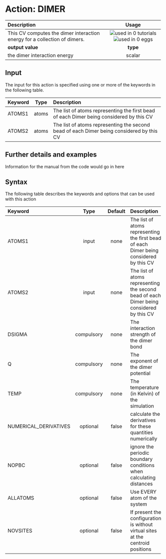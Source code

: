 # Action: DIMER

| Description    | Usage |
|:--------|:--------:|
| This CV computes the dimer interaction energy for a collection of dimers. | ![used in 0 tutorials](https://img.shields.io/badge/tutorials-0-red.svg)![used in 0 eggs](https://img.shields.io/badge/nest-0-red.svg)|
 | **output value** | **type** |
| the dimer interaction energy | scalar |

## Input

The input for this action is specified using one or more of the keywords in the following table.

| Keyword |  Type | Description |
|:--------|:------:|:-----------|
| ATOMS1 | atoms | The list of atoms representing the first bead of each Dimer being considered by this CV |
| ATOMS2 | atoms | The list of atoms representing the second bead of each Dimer being considered by this CV |


## Further details and examples 
Information for the manual from the code would go in here 
## Syntax 
The following table describes the keywords and options that can be used with this action 

| Keyword | Type | Default | Description |
|:-------|:----:|:-------:|:-----------|
| ATOMS1 | input | none | The list of atoms representing the first bead of each Dimer being considered by this CV |
| ATOMS2 | input | none | The list of atoms representing the second bead of each Dimer being considered by this CV |
| DSIGMA | compulsory | none | The interaction strength of the dimer bond |
| Q | compulsory | none | The exponent of the dimer potential |
| TEMP | compulsory | none | The temperature (in Kelvin) of the simulation |
| NUMERICAL_DERIVATIVES | optional | false |  calculate the derivatives for these quantities numerically |
| NOPBC | optional | false |  ignore the periodic boundary conditions when calculating distances |
| ALLATOMS | optional | false |  Use EVERY atom of the system |
| NOVSITES | optional | false |  If present the configuration is without virtual sites at the centroid positions |
